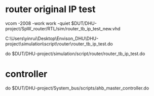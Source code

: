 # router original IP test

vcom -2008 -work work -quiet $DUT/DHU-project/SpW_router/RTL/sim/router_tb_ip_test_new.vhd

C:\Users\yinrui\Desktop\Envison_DHU\DHU-project\simulation\script\router\router_tb_ip_test.do

do $DUT/DHU-project/simulation/script/router/router_tb_ip_test.do


# controller 

do $DUT/DHU-project/System_bus/scripts/ahb_master_controller.do
